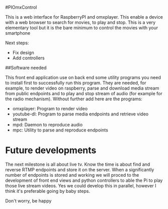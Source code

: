 #PIOmxControl

This is a web interface for RaspberryPI and omxplayer. This enable a device with a web browser
to search for movies, to play and stop. This is a very elementary tool but it is the bare minimum to
control the movies with your smartphone

Next steps:

* Fix design
* Add controllers

##Software needed

This front end application use on back end some utility programs you need to install first to successfully run this program. They are needed, for example, to render video on raspberry, parse and download media stream from public endpoints and to play and stop stream of audio (for example for the radio mechanism). 
Without further add here are the programs:

* omxplayer: Program to render video
* youtube-dl: Program to parse media endpoints and retrieve video stream
* mpd: Daemon to reproduce audio
* mpc: Utility to parse and reproduce endpoints

# Future developments

The next milestone is all about live tv. Know the time is about find and reverse RTMP endpoints and store it on the server. When a significantly number of endpoints is stored and working we will proced to the development of front end views and python controllers to able the Pi to play those live stream videos. Yes we could develop this in parallel, however I think it's preferable going by baby steps. 

Don't worry, be happy
